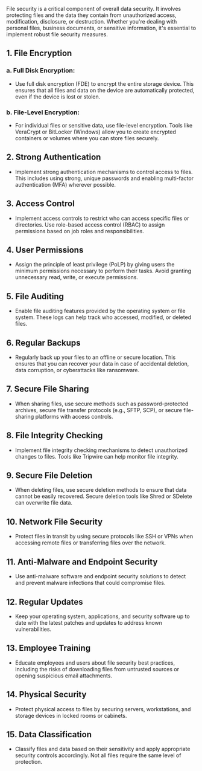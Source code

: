 File security is a critical component of overall data security. It involves protecting files and the data they contain from unauthorized access, modification, disclosure, or destruction. Whether you're dealing with personal files, business documents, or sensitive information, it's essential to implement robust file security measures.

## 1. File Encryption

### a. Full Disk Encryption:

- Use full disk encryption (FDE) to encrypt the entire storage device. This ensures that all files and data on the device are automatically protected, even if the device is lost or stolen.

### b. File-Level Encryption:

- For individual files or sensitive data, use file-level encryption. Tools like VeraCrypt or BitLocker (Windows) allow you to create encrypted containers or volumes where you can store files securely.

## 2. Strong Authentication

- Implement strong authentication mechanisms to control access to files. This includes using strong, unique passwords and enabling multi-factor authentication (MFA) wherever possible.

## 3. Access Control

- Implement access controls to restrict who can access specific files or directories. Use role-based access control (RBAC) to assign permissions based on job roles and responsibilities.

## 4. User Permissions

- Assign the principle of least privilege (PoLP) by giving users the minimum permissions necessary to perform their tasks. Avoid granting unnecessary read, write, or execute permissions.

## 5. File Auditing

- Enable file auditing features provided by the operating system or file system. These logs can help track who accessed, modified, or deleted files.

## 6. Regular Backups

- Regularly back up your files to an offline or secure location. This ensures that you can recover your data in case of accidental deletion, data corruption, or cyberattacks like ransomware.

## 7. Secure File Sharing

- When sharing files, use secure methods such as password-protected archives, secure file transfer protocols (e.g., SFTP, SCP), or secure file-sharing platforms with access controls.

## 8. File Integrity Checking

- Implement file integrity checking mechanisms to detect unauthorized changes to files. Tools like Tripwire can help monitor file integrity.

## 9. Secure File Deletion

- When deleting files, use secure deletion methods to ensure that data cannot be easily recovered. Secure deletion tools like Shred or SDelete can overwrite file data.

## 10. Network File Security

- Protect files in transit by using secure protocols like SSH or VPNs when accessing remote files or transferring files over the network.

## 11. Anti-Malware and Endpoint Security

- Use anti-malware software and endpoint security solutions to detect and prevent malware infections that could compromise files.

## 12. Regular Updates

- Keep your operating system, applications, and security software up to date with the latest patches and updates to address known vulnerabilities.

## 13. Employee Training

- Educate employees and users about file security best practices, including the risks of downloading files from untrusted sources or opening suspicious email attachments.

## 14. Physical Security

- Protect physical access to files by securing servers, workstations, and storage devices in locked rooms or cabinets.

## 15. Data Classification

- Classify files and data based on their sensitivity and apply appropriate security controls accordingly. Not all files require the same level of protection.
